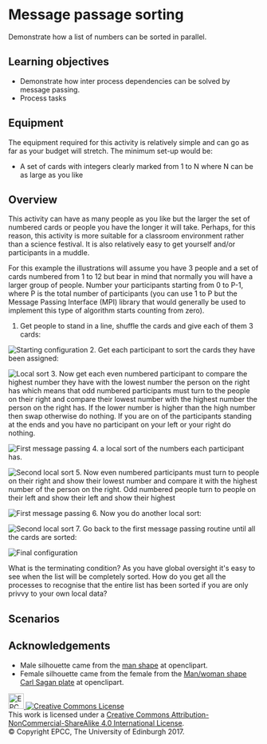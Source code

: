 # Message passage sorting

Demonstrate how a list of numbers can be sorted in parallel.

## Learning objectives

* Demonstrate how inter process dependencies can be solved by message passing.
* Process tasks


## Equipment

The equipment required for this activity is relatively simple
and can go as far as your budget will stretch. The minimum
set-up would be:

* A set of cards with integers clearly marked from 1 to N where N
  can be as large as you like

## Overview

This activity can have as many people as you like but the larger the
set of numbered cards or people you have the longer it will take.
Perhaps, for this reason, this activity is more suitable for a
classroom environment rather than a science festival. It is also
relatively easy to get yourself and/or participants in a muddle.

For this example the illustrations will assume you have 3 people and a set of cards
numbered from 1 to 12 but bear in mind that normally you will have a larger group of people. Number your participants starting from 0 to P-1, where P is the
total number of participants (you can use 1 to P but the Message
Passing Interface (MPI) library that would generally be used to
implement this type of algorithm starts counting from zero). 

<!-- Do not put a new line when going to a new 
     numbered item otherwise markdown will start
     renumbering from 1! -->
     
1. Get people to stand in a line, shuffle the
cards and give each of them 3 cards:

![Starting configuration](imgs/MessagePassing1.png)
2. Get each participant to sort the cards they have been assigned:

![Local sort](imgs/MessagePassing2.png)
3. Now get each even numbered participant to compare the highest number they have
with the lowest number the person on the right has which means that odd
numbered participants must turn to the people on their right and
compare their lowest number with the highest number the person on the
right has. If the lower number is higher than the high number then
swap otherwise do nothing. If you are on of the participants standing
at the ends and you have no participant on your left or your right do
nothing.
	     
![First message passing](imgs/MessagePassing3.png)
4. a local sort of the numbers each participant has.
   
![Second local sort](imgs/MessagePassing4.png)
5. Now even numbered participants must turn to people on their right and
show their lowest number and compare it with the highest number of the
person on the right. Odd numbered people turn to people on their left
and show their left and show their highest

![First message passing](imgs/MessagePassing5.png)
6. Now you do another local sort:

![Second local sort](imgs/MessagePassing6.png)
7. Go back to the first message passing routine until all the cards are sorted:

![Final configuration](imgs/MessagePassing7.png)

What is the terminating condition? As you have global oversight it's easy to see when the list will be completely sorted. How do you get all the processes to recognise that the entire list has been sorted if you are only privvy to your own local data?

## Scenarios

## Acknowledgements

* Male silhouette came from the [man shape](https://openclipart.org/detail/182185/man-shape) at openclipart.
* Female silhouette came from the female from the [Man/woman shape Carl Sagan plate](https://openclipart.org/detail/269831/manwoman-shape-carl-sagan-plate) at openclipart.

<!-- Licensing and copyright stuff below -->
<p/>
<a href="http://www.epcc.ed.ac.uk">
<img alt="EPCC logo" src="https://www.epcc.ed.ac.uk/sites/all/themes/epcc/images/epcc-logo.png" height="31"/>
</a>
<a rel="license" href="http://creativecommons.org/licenses/by-nc-sa/4.0/">
<img alt="Creative Commons License" style="border-width:0"
     src="https://i.creativecommons.org/l/by-nc-sa/4.0/88x31.png" />
</a><br />
This work is licensed under a <a rel="license" href="http://creativecommons.org/licenses/by-nc-sa/4.0/">
Creative Commons Attribution-NonCommercial-ShareAlike 4.0 International License</a>.<br/>
&copy; Copyright EPCC, The University of Edinburgh 2017.
